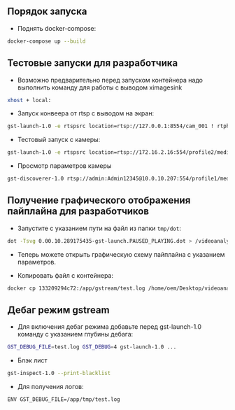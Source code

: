 ## Порядок запуска

- Поднять docker-compose:
```bash
docker-compose up --build
```

## Тестовые запуски для разработчика

- Возможно предварительно перед запуском контейнера надо выполнить команду для работы с выводом ximagesink
```bash
xhost + local:
```

- Запуск конвеера от rtsp с выводом на экран:
```bash
gst-launch-1.0 -e rtspsrc location=rtsp://127.0.0.1:8554/cam_001 ! rtph264depay !  avdec_h264  !  decodebin    ! videoconvert ! autovideosink sync=true
```

- Тестовый запуск с камеры:
```bash
gst-launch-1.0 -e rtspsrc location=rtsp://172.16.2.16:554/profile2/media.smp user-id=admin user-pw=Admin123! ! rtph264depay !  avdec_h264  !  decodebin    ! videoconvert ! autovideosink sync=true
```

- Просмотр параметров камеры
```bash
gst-discoverer-1.0 rtsp://admin:Admin12345@10.0.10.207:554/profile1/media.smp
```

## Получение графического отображения пайплайна для разработчиков

- Запустите с указанием пути на файл из папки `tmp/dot`:
```bash
dot -Tsvg 0.00.10.289175435-gst-launch.PAUSED_PLAYING.dot > /videoanalytics2.0/tmp/output.svg
```

- Теперь можете открыть графическую схему пайплайна с указанием параметров.

- Копировать файл с контейнера:
```bash
docker cp 133209294c72:/app/gstream/test.log /home/oem/Desktop/videoanalytics/gstream/tmp
```

## Дебаг режим gstream

- Для включения дебаг режима добавьте перед gst-launch-1.0 команду с указанием глубины дебага:
```bash
GST_DEBUG_FILE=test.log GST_DEBUG=4 gst-launch-1.0 ...
```
- Блэк лист
```bash
gst-inspect-1.0 --print-blacklist
```
- Для получения логов:
```bash
ENV GST_DEBUG_FILE=/app/tmp/test.log
```
